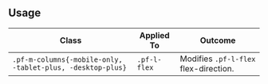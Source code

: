 ## Usage

| Class | Applied To | Outcome |
| -- | -- | -- |
| `.pf-m-columns{-mobile-only, -tablet-plus, -desktop-plus}` | `.pf-l-flex` |  Modifies `.pf-l-flex` flex-direction. |
